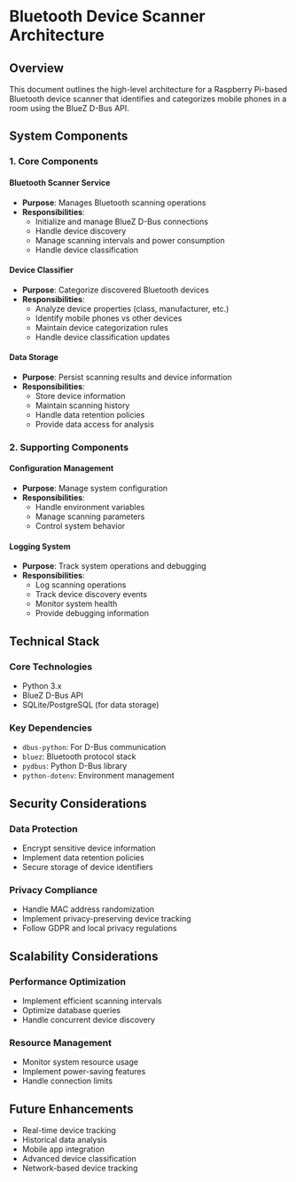 # Bluetooth Device Scanner Architecture

## Overview
This document outlines the high-level architecture for a Raspberry Pi-based Bluetooth device scanner that identifies and categorizes mobile phones in a room using the BlueZ D-Bus API.

## System Components

### 1. Core Components

#### Bluetooth Scanner Service
- **Purpose**: Manages Bluetooth scanning operations
- **Responsibilities**:
  - Initialize and manage BlueZ D-Bus connections
  - Handle device discovery
  - Manage scanning intervals and power consumption
  - Handle device classification

#### Device Classifier
- **Purpose**: Categorize discovered Bluetooth devices
- **Responsibilities**:
  - Analyze device properties (class, manufacturer, etc.)
  - Identify mobile phones vs other devices
  - Maintain device categorization rules
  - Handle device classification updates

#### Data Storage
- **Purpose**: Persist scanning results and device information
- **Responsibilities**:
  - Store device information
  - Maintain scanning history
  - Handle data retention policies
  - Provide data access for analysis

### 2. Supporting Components

#### Configuration Management
- **Purpose**: Manage system configuration
- **Responsibilities**:
  - Handle environment variables
  - Manage scanning parameters
  - Control system behavior

#### Logging System
- **Purpose**: Track system operations and debugging
- **Responsibilities**:
  - Log scanning operations
  - Track device discovery events
  - Monitor system health
  - Provide debugging information

## Technical Stack

### Core Technologies
- Python 3.x
- BlueZ D-Bus API
- SQLite/PostgreSQL (for data storage)

### Key Dependencies
- `dbus-python`: For D-Bus communication
- `bluez`: Bluetooth protocol stack
- `pydbus`: Python D-Bus library
- `python-dotenv`: Environment management

## Security Considerations

### Data Protection
- Encrypt sensitive device information
- Implement data retention policies
- Secure storage of device identifiers

### Privacy Compliance
- Handle MAC address randomization
- Implement privacy-preserving device tracking
- Follow GDPR and local privacy regulations

## Scalability Considerations

### Performance Optimization
- Implement efficient scanning intervals
- Optimize database queries
- Handle concurrent device discovery

### Resource Management
- Monitor system resource usage
- Implement power-saving features
- Handle connection limits

## Future Enhancements
- Real-time device tracking
- Historical data analysis
- Mobile app integration
- Advanced device classification
- Network-based device tracking 